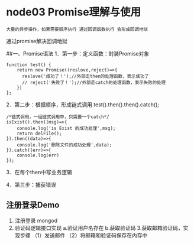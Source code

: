
# node03 Promise理解与使用

    大量的异步操作，如果需要顺序执行 通过回调函数执行 会形成回调地狱
通过promise解决回调地狱

##一、Promise语法
1．第一步：定义函数：封装Promise对象
```
function test() {
    return new Promise((reslove,reject)=>{
      reslove('成功了！');//外部走then的处理函数，表示成功了
      // reject('失败了！');//外部走catch的处理函数，表示失败的处理
    })
};
```
2．第二步：根据顺序，形成链式调用
  test().then().then().catch();

```
/*链式调用，一组链式调用中，只需要一个catch*/
isExist().then((msg)=>{
    console.log('is Exist 的成功处理',msg);
    return delFile();
}).then((data)=>{
    console.log('删除文件的成功处理',data);
}).catch((err)=>{
    console.log(err)
});
```
3．在每个then中写业务逻辑

4．第三步：捕获错误

## 注册登录Demo
1. 注册登录 mongod
2. 验证码逻辑接口实现
  a.验证用户名存在
  b.获取验证码
3.获取邮箱验证码，实现步骤
 （1）发送邮件
 （2）将邮箱和验证码保存在内存中
